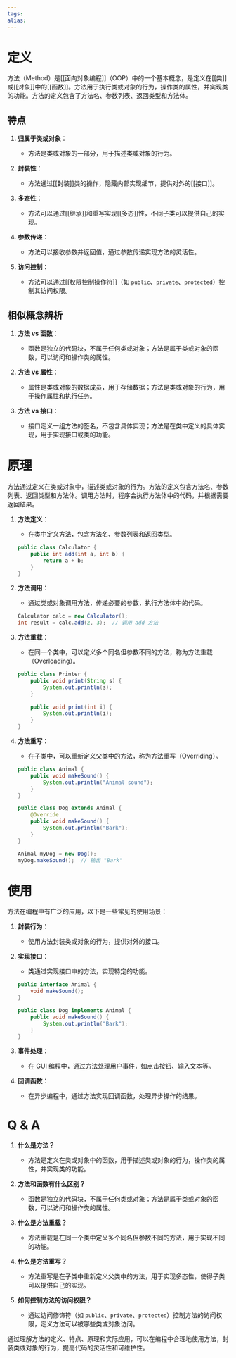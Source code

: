 ```yaml
---
tags: 
alias:
---
```


# 定义

方法（Method）是[[面向对象编程]]（OOP）中的一个基本概念，是定义在[[类]]或[[对象]]中的[[函数]]。方法用于执行类或对象的行为，操作类的属性，并实现类的功能。方法的定义包含了方法名、参数列表、返回类型和方法体。

## 特点

1. **归属于类或对象**：
   - 方法是类或对象的一部分，用于描述类或对象的行为。
   
2. **封装性**：
   - 方法通过[[封装]]类的操作，隐藏内部实现细节，提供对外的[[接口]]。
   
3. **多态性**：
   - 方法可以通过[[继承]]和重写实现[[多态]]性，不同子类可以提供自己的实现。
   
4. **参数传递**：
   - 方法可以接收参数并返回值，通过参数传递实现方法的灵活性。

5. **访问控制**：
   - 方法可以通过[[权限控制操作符]]（如 `public`、`private`、`protected`）控制其访问权限。

## 相似概念辨析

1. **方法 vs 函数**：
   - 函数是独立的代码块，不属于任何类或对象；方法是属于类或对象的函数，可以访问和操作类的属性。
   
2. **方法 vs 属性**：
   - 属性是类或对象的数据成员，用于存储数据；方法是类或对象的行为，用于操作属性和执行任务。

3. **方法 vs 接口**：
   - 接口定义一组方法的签名，不包含具体实现；方法是在类中定义的具体实现，用于实现接口或类的功能。

# 原理

方法通过定义在类或对象中，描述类或对象的行为。方法的定义包含方法名、参数列表、返回类型和方法体。调用方法时，程序会执行方法体中的代码，并根据需要返回结果。

1. **方法定义**：
   - 在类中定义方法，包含方法名、参数列表和返回类型。
   
   ```java
   public class Calculator {
       public int add(int a, int b) {
           return a + b;
       }
   }
   ```

2. **方法调用**：
   - 通过类或对象调用方法，传递必要的参数，执行方法体中的代码。
   
   ```java
   Calculator calc = new Calculator();
   int result = calc.add(2, 3);  // 调用 add 方法
   ```

3. **方法重载**：
   - 在同一个类中，可以定义多个同名但参数不同的方法，称为方法重载（Overloading）。
   
   ```java
   public class Printer {
       public void print(String s) {
           System.out.println(s);
       }
       
       public void print(int i) {
           System.out.println(i);
       }
   }
   ```

4. **方法重写**：
   - 在子类中，可以重新定义父类中的方法，称为方法重写（Overriding）。
   
   ```java
   public class Animal {
       public void makeSound() {
           System.out.println("Animal sound");
       }
   }
   
   public class Dog extends Animal {
       @Override
       public void makeSound() {
           System.out.println("Bark");
       }
   }
   
   Animal myDog = new Dog();
   myDog.makeSound();  // 输出 "Bark"
   ```

# 使用

方法在编程中有广泛的应用，以下是一些常见的使用场景：

1. **封装行为**：
   - 使用方法封装类或对象的行为，提供对外的接口。
   
2. **实现接口**：
   - 类通过实现接口中的方法，实现特定的功能。
   
   ```java
   public interface Animal {
       void makeSound();
   }
   
   public class Dog implements Animal {
       public void makeSound() {
           System.out.println("Bark");
       }
   }
   ```

3. **事件处理**：
   - 在 GUI 编程中，通过方法处理用户事件，如点击按钮、输入文本等。
   
4. **回调函数**：
   - 在异步编程中，通过方法实现回调函数，处理异步操作的结果。

# Q & A

1. **什么是方法？**
   - 方法是定义在类或对象中的函数，用于描述类或对象的行为，操作类的属性，并实现类的功能。

2. **方法和函数有什么区别？**
   - 函数是独立的代码块，不属于任何类或对象；方法是属于类或对象的函数，可以访问和操作类的属性。

3. **什么是方法重载？**
   - 方法重载是在同一个类中定义多个同名但参数不同的方法，用于实现不同的功能。

4. **什么是方法重写？**
   - 方法重写是在子类中重新定义父类中的方法，用于实现多态性，使得子类可以提供自己的实现。

5. **如何控制方法的访问权限？**
   - 通过访问修饰符（如 `public`、`private`、`protected`）控制方法的访问权限，定义方法可以被哪些类或对象访问。

通过理解方法的定义、特点、原理和实际应用，可以在编程中合理地使用方法，封装类或对象的行为，提高代码的灵活性和可维护性。